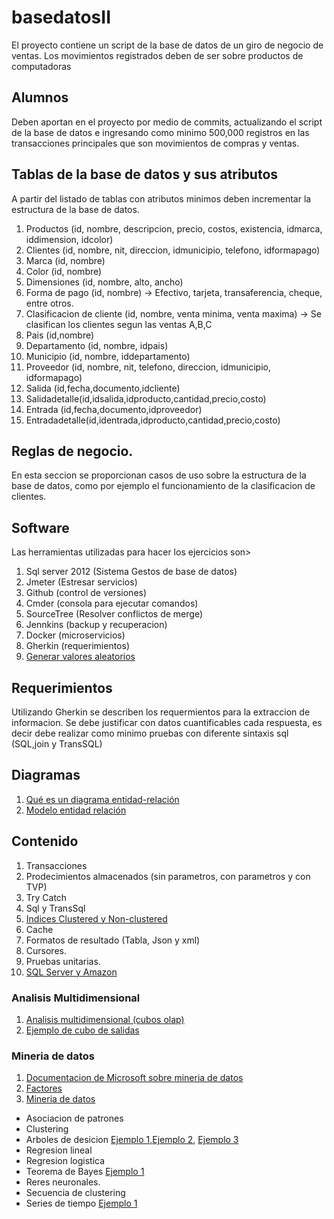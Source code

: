 # basedatosII
El proyecto contiene un script de la base de datos de un giro de negocio de ventas.   Los movimientos registrados deben de ser sobre productos de computadoras

## Alumnos

Deben aportan en el proyecto por medio de commits, actualizando el script de la base de datos e ingresando como minimo 500,000 registros en las transacciones principales que son movimientos de compras y ventas.

## Tablas de la base de datos y sus atributos
A partir del listado de tablas con atributos minimos deben incrementar la estructura de la base de datos.  

1. Productos (id, nombre, descripcion, precio, costos, existencia, idmarca, iddimension, idcolor)
2. Clientes (id, nombre, nit, direccion, idmunicipio, telefono, idformapago)
3. Marca (id, nombre)
4. Color (id, nombre)
5. Dimensiones  (id, nombre, alto, ancho)
6. Forma de pago (id, nombre) -> Efectivo, tarjeta, transaferencia, cheque, entre otros.
7. Clasificacion de cliente (id, nombre, venta minima, venta maxima) -> Se clasifican los clientes segun las ventas A,B,C
8. Pais (id,nombre)
9. Departamento (id, nombre, idpais)
10. Municipio (id, nombre, iddepartamento)
11. Proveedor (id, nombre, nit, telefono, direccion, idmunicipio, idformapago)
12. Salida (id,fecha,documento,idcliente)
13. Salidadetalle(id,idsalida,idproducto,cantidad,precio,costo)
14. Entrada (id,fecha,documento,idproveedor)
15. Entradadetalle(id,identrada,idproducto,cantidad,precio,costo)

## Reglas de negocio.
En esta seccion se proporcionan casos de uso sobre la estructura de la base de datos, como por ejemplo el funcionamiento de la clasificacion de clientes.

## Software
Las herramientas utilizadas para hacer los ejercicios son>

1. Sql server 2012 (Sistema Gestos de base de datos)
2. Jmeter (Estresar servicios)
3. Github (control de versiones)
4. Cmder (consola para ejecutar comandos)
5. SourceTree (Resolver conflictos de merge)
6. Jennkins (backup y recuperacion)
7. Docker (microservicios)
8. Gherkin (requerimientos)
9. [Generar valores aleatorios](https://github.com/marak/Faker.js/) 

## Requerimientos 
Utilizando Gherkin se describen los requermientos para la extraccion de informacion.  Se debe justificar con datos cuantificables cada respuesta, es decir debe realizar como minimo pruebas con diferente sintaxis sql (SQL,join y TransSQL)

## Diagramas

1. [Qué es un diagrama entidad-relación](https://www.lucidchart.com/pages/es/qué-es-un-diagrama-entidad-relación) 
2. [Modelo entidad relación](https://es.wikipedia.org/wiki/Modelo_entidad-relación)

## Contenido
1. Transacciones
2. Prodecimientos almacenados (sin parametros, con parametros y con TVP)
3. Try Catch 
4. Sql y TransSql
5. [Indices Clustered y Non-clustered](http://www.ticout.com/blog/2012/08/29/sql-server-diferencias-entre-clustered-index-y-non-clustered-index/)
6. Cache
7. Formatos de resultado (Tabla, Json y xml)
8. Cursores.
9. Pruebas unitarias.
10. [SQL Server y Amazon](https://www.youtube.com/watch?v=K8gSaS_E4JM)


### Analisis Multidimensional

1. [Analisis multidimensional (cubos olap)](https://www.youtube.com/watch?v=PDqmZY1msZs)
2. [Ejemplo de cubo de salidas](https://youtu.be/zlJNtwXBq4k)

### Mineria de datos
1. [Documentacion de Microsoft sobre mineria de datos](https://msdn.microsoft.com/es-es/library/ms175595(v=sql.120).aspx)
2. [Factores](https://miblogtecnico.wordpress.com/2014/03/18/mineria-de-datos-en-sql-server-2012/)
3. [Mineria de datos](https://www.youtube.com/watch?v=hbiRtv2WxDY)
  * Asociacion de patrones
  * Clustering
  * Arboles de desicion [Ejemplo 1](https://www.youtube.com/watch?v=ss1_BehIU1g),[Ejemplo 2](https://www.youtube.com/watch?v=aXY-T3ohrdE), [Ejemplo 3](https://www.youtube.com/watch?v=WO8Vi-s92FM)
  * Regresion lineal
  * Regresion logistica
  * Teorema de Bayes [Ejemplo 1](https://youtu.be/Jsma-k6b2eM)
  * Reres neuronales.
  * Secuencia de clustering
  * Series de tiempo [Ejemplo 1](https://www.youtube.com/watch?v=eVcJ6AKWsdM&t=33s)



